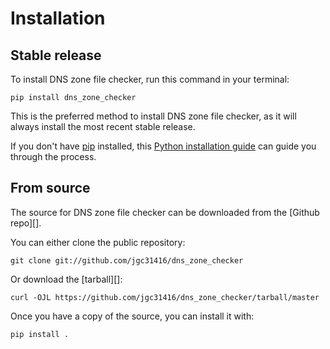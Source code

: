 # Installation

## Stable release

To install DNS zone file checker, run this command in your
terminal:

``` console
pip install dns_zone_checker
```

This is the preferred method to install DNS zone file checker, as it will always install the most recent stable release.

If you don't have [pip][] installed, this [Python installation guide][]
can guide you through the process.

## From source

The source for DNS zone file checker can be downloaded from
the [Github repo][].

You can either clone the public repository:

``` console
git clone git://github.com/jgc31416/dns_zone_checker
```

Or download the [tarball][]:

``` console
curl -OJL https://github.com/jgc31416/dns_zone_checker/tarball/master
```

Once you have a copy of the source, you can install it with:

``` console
pip install .
```

  [pip]: https://pip.pypa.io
  [Python installation guide]: http://docs.python-guide.org/en/latest/starting/installation/
